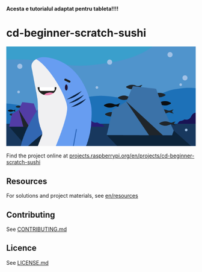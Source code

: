 <strong>Acesta e tutorialul adaptat pentru tableta!!!!</strong>

# cd-beginner-scratch-sushi

![cd-beginner-scratch-sushi](/en/images/banner.png)

Find the project online at [projects.raspberrypi.org/en/projects/cd-beginner-scratch-sushi](https://projects.raspberrypi.org/en/projects/cd-beginner-scratch-sushi)

## Resources
For solutions and project materials, see [en/resources](https://github.com/raspberrypilearning/cd-beginner-scratch-sushi/tree/master/en/resources)

## Contributing
See [CONTRIBUTING.md](CONTRIBUTING.md)

## Licence
 See [LICENSE.md](LICENSE.md)
